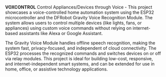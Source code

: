  **VOXCONTROL**
 Control Appliances/Devices through Voice -
 This project showcases a voice-controlled home automation system using the ESP32 microcontroller and the DFRobot Gravity Voice Recognition Module. 
 The system allows users to control multiple devices (like lights, fans, or appliances) using custom voice commands without relying on internet-based assistants like Alexa or Google Assistant.

The Gravity Voice Module handles offline speech recognition, making the system fast, privacy-focused, and independent of cloud connectivity. The ESP32 processes the recognized commands 
and switches devices on or off via relay modules. This project is ideal for building low-cost, responsive, and internet-independent smart systems, and can be extended for use in home,
office, or assistive technology applications.
